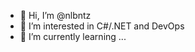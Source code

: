 - 👋 Hi, I’m @nlbntz
- 👀 I’m interested in C#/.NET and DevOps
- 🌱 I’m currently learning ...

<!---
nlbntz/nlbntz is a ✨ special ✨ repository because its `README.md` (this file) appears on your GitHub profile.
You can click the Preview link to take a look at your changes.
--->
